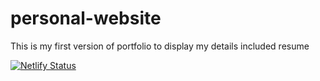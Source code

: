 # personal-website
This is my first version of portfolio to display my details included resume

[![Netlify Status](https://api.netlify.com/api/v1/badges/1ad9d25f-0947-48a0-822a-8f57c8a0408c/deploy-status)][main]


[main]: https://app.netlify.com/sites/siti-shahada-portfolio/deploys